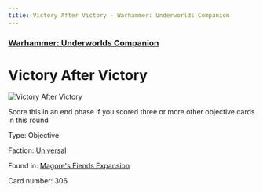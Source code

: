 ```yaml
---
title: Victory After Victory - Warhammer: Underworlds Companion
---
```


### [Warhammer: Underworlds Companion](https://guidokessels.github.io/wh-underworlds)

  

# Victory After Victory

![Victory After Victory](https://warhammerunderworlds.com/wp-content/uploads/sites/6/2018/03/306_ENG.png)

Score this in an end phase if you scored three or more other objective cards in this round

Type: Objective

Faction: [Universal](https://guidokessels.github.io/wh-underworlds/factions/universal)

Found in: [Magore's Fiends Expansion](https://guidokessels.github.io/wh-underworlds/locations/magores-fiends-expansion)

Card number: 306
